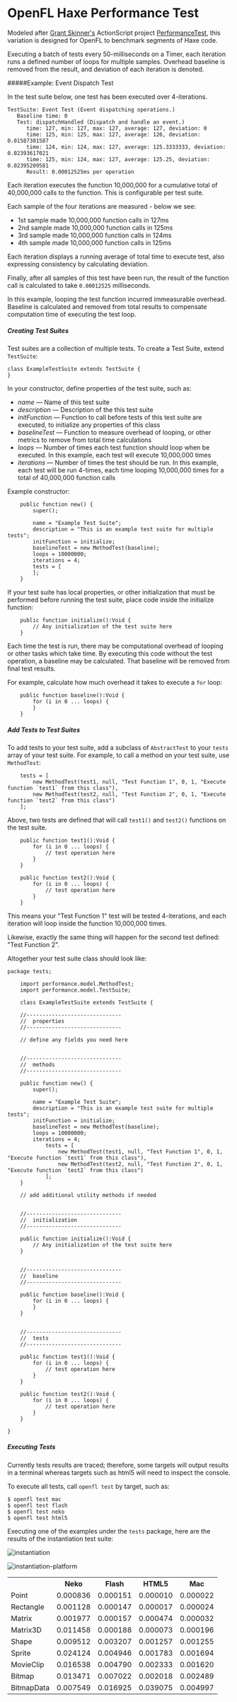 OpenFL Haxe Performance Test
============================

Modeled after [Grant Skinner's](http://gskinner.com/blog) ActionScript project [PerformanceTest](http://gskinner.com/blog/archives/2010/02/performancetest.html), this variation is designed for OpenFL to benchmark segments of Haxe code.

Executing a batch of tests every 50-milliseconds on a Timer, each iteration runs a defined number of loops for multiple samples.  Overhead baseline is removed from the result, and deviation of each iteration is denoted.

#####Example: Event Dispatch Test

In the test suite below, one test has been executed over 4-iterations.

    TestSuite: Event Test (Event dispatching operations.)
       Baseline time: 0
       Test: dispatchHandled (Dispatch and handle an event.)
          time: 127, min: 127, max: 127, average: 127, deviation: 0
          time: 125, min: 125, max: 127, average: 126, deviation: 0.01587301587
          time: 124, min: 124, max: 127, average: 125.3333333, deviation: 0.02393617021
          time: 125, min: 124, max: 127, average: 125.25, deviation: 0.02395209581
          Result: 0.00012525ms per operation

Each iteration executes the function 10,000,000 for a cumulative total of 40,000,000 calls to the function.  This is configurable per test suite.

Each sample of the four iterations are measured - below we see:

- 1st sample made 10,000,000 function calls in 127ms
- 2nd sample made 10,000,000 function calls in 125ms
- 3rd sample made 10,000,000 function calls in 124ms
- 4th sample made 10,000,000 function calls in 125ms

Each iteration displays a running average of total time to execute test, also expressing consistency by calculating deviation.

Finally, after all samples of this test have been run, the result of the function call is calculated to take `0.00012525` milliseconds.

In this example, looping the test function incurred immeasurable overhead.  Baseline is calculated and removed from total results to compensate computation time of executing the test loop.


##### Creating Test Suites

Test suites are a collection of multiple tests.  To create a Test Suite, extend `TestSuite`:

    class ExampleTestSuite extends TestSuite {
    }

In your constructor, define properties of the test suite, such as:

- *name* &mdash; Name of this test suite
- *description* &mdash; Description of the this test suite
- *initFunction* &mdash; Function to call before tests of this test suite are executed, to initialize any properties of this class
- *baselineTest* &mdash; Function to measure overhead of looping, or other metrics to remove from total time calculations
- *loops* &mdash; Number of times each test function should loop when be executed.  In this example, each test will execute 10,000,000 times
- *iterations* &mdash; Number of times the test should be run.  In this example, each test will be run 4-times, each time looping 10,000,000 times for a total of 40,000,000 function calls

Example constructor:

        public function new() {
            super();

            name = "Example Test Suite";
            description = "This is an example test suite for multiple tests";
            initFunction = initialize;
            baselineTest = new MethodTest(baseline);
            loops = 10000000;
            iterations = 4;
            tests = [
            ];
        }

If your test suite has local properties, or other initialization that must be performed before running the test suite, place code inside the initialize function:

        public function initialize():Void {
            // Any initialization of the test suite here
        }

Each time the test is run, there may be computational overhead of looping or other tasks which take time.  By executing this code without the test operation, a baseline may be calculated.  That baseline will be removed from final test results.

For example, calculate how much overhead it takes to execute a `for` loop:

        public function baseline():Void {
            for (i in 0 ... loops) {
            }
        }

##### Add Tests to Test Suites

To add tests to your test suite, add a subclass of `AbstractTest` to your `tests` array of your test suite.  For example, to call a method on your test suite, use  `MethodTest`:

        tests = [
            new MethodTest(test1, null, "Test Function 1", 0, 1, "Execute function `test1` from this class"),
            new MethodTest(test2, null, "Test Function 2", 0, 1, "Execute function `test2` from this class")
        ];

Above, two tests are defined that will call `test1()` and `test2()` functions on the test suite.

        public function test1():Void {
            for (i in 0 ... loops) {
                // test operation here
            }
        }

        public function test2():Void {
            for (i in 0 ... loops) {
                // test operation here
            }
        }

This means your "Test Function 1" test will be tested 4-iterations, and each iteration will loop inside the function 10,000,000 times.

Likewise, exactly the same thing will happen for the second test defined: "Test Function 2".

Altogether your test suite class should look like:

    package tests;

        import performance.model.MethodTest;
        import performance.model.TestSuite;

        class ExampleTestSuite extends TestSuite {

        //------------------------------
        //  properties
        //------------------------------

        // define any fields you need here


        //------------------------------
        //  methods
        //------------------------------

        public function new() {
            super();

            name = "Example Test Suite";
            description = "This is an example test suite for multiple tests";
            initFunction = initialize;
            baselineTest = new MethodTest(baseline);
            loops = 10000000;
            iterations = 4;
                tests = [
                    new MethodTest(test1, null, "Test Function 1", 0, 1, "Execute function `test1` from this class"),
                    new MethodTest(test2, null, "Test Function 2", 0, 1, "Execute function `test2` from this class")
                ];
        }

        // add additional utility methods if needed


        //------------------------------
        //  initialization
        //------------------------------

        public function initialize():Void {
            // Any initialization of the test suite here
        }


        //------------------------------
        //  baseline
        //------------------------------

        public function baseline():Void {
            for (i in 0 ... loops) {
            }
        }


        //------------------------------
        //  tests
        //------------------------------

        public function test1():Void {
            for (i in 0 ... loops) {
                // test operation here
            }
        }

        public function test2():Void {
            for (i in 0 ... loops) {
                // test operation here
            }
        }

    }


##### Executing Tests

Currently tests results are traced; therefore, some targets will output results in a terminal whereas targets such as html5 will need to inspect the console.

To execute all tests, call `openfl test` by target, such as:

    $ openfl test mac
    $ openfl test flash
    $ openfl test neko
    $ openfl test html5

Executing one of the examples under the `tests` package, here are the results of the instantiation test suite:

![instantiation](http://www.labs.jasonsturges.com/openfl/openfl-haxe-performance-test/instantiation.png)

![instantiation-platform](http://www.labs.jasonsturges.com/openfl/openfl-haxe-performance-test/instantiation-platform.png)

<table><tbody><tr><th> </th><th>Neko</th><th>Flash</th><th>HTML5</th><th>Mac</th></tr><tr><td>Point</td><td>0.000836</td><td>0.000151</td><td>0.000010</td><td>0.000022</td></tr><tr><td>Rectangle</td><td>0.001128</td><td>0.000147</td><td>0.000017</td><td>0.000024</td></tr><tr><td>Matrix</td><td>0.001977</td><td>0.000157</td><td>0.000474</td><td>0.000032</td></tr><tr><td>Matrix3D</td><td>0.011458</td><td>0.000188</td><td>0.000073</td><td>0.000196</td></tr><tr><td>Shape</td><td>0.009512</td><td>0.003207</td><td>0.001257</td><td>0.001255</td></tr><tr><td>Sprite</td><td>0.024124</td><td>0.004946</td><td>0.001783</td><td>0.001694</td></tr><tr><td>MovieClip</td><td>0.016538</td><td>0.004790</td><td>0.002333</td><td>0.001620</td></tr><tr><td>Bitmap</td><td>0.013471</td><td>0.007022</td><td>0.002018</td><td>0.002489</td></tr><tr><td>BitmapData</td><td>0.007549</td><td>0.016925</td><td>0.039075</td><td>0.004997</td></tr></tbody></table>
